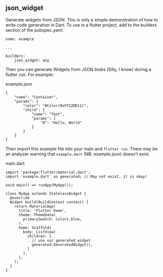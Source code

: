 ## json_widget

Generate widgets from JSON. This is only a simple demonstration of how to write code generation in Dart. To use in a flutter project, add to the builders section of the pubspec.yaml.


```
name: example

...

builders:
    json_widget: any

```

Then you can generate Widgets from JSON blobs (Silly, I know) during a flutter run. For example:


example.json
```
{
    "name": "Container",
    "params": {
        "color": "#Color(0xFF22DD11)",
        "child": {
            "name": "Text",
            "params": {
                "0": "Hello, World"
            }
        }
    }
}

```

Then import this example file into your main and `flutter run`. There may be an analyzer warning that `example.dart` (NB: example.json) doesn't exist.


main.dart
```
import 'package:flutter/material.dart';
import 'example.dart' as generated; // May not exist, it is okay!

void main() => runApp(MyApp());

class MyApp extends StatelessWidget {
  @override
  Widget build(BuildContext context) {
    return MaterialApp(
      title: 'Flutter Demo',
      theme: ThemeData(
        primarySwatch: Colors.blue,
      ),
      home: Scaffold(
        body: ListView(
          children: [
            // use our generated widget
            generated.GeneratedWidget(),
          ]
        ),
      ),
    );
  }
}

```